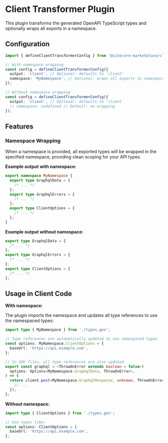 # Client Transformer Plugin

This plugin transforms the generated OpenAPI TypeScript types and optionally wraps all exports in a namespace.

## Configuration

```typescript
import { defineClientTransformerConfig } from '@sitecore-marketplace/client-transformer';

// With namespace wrapping
const config = defineClientTransformerConfig({
  output: 'client', // Optional: defaults to 'client'
  namespace: 'MyNamespace', // Optional: wraps all exports in namespace
});

// Without namespace wrapping
const config = defineClientTransformerConfig({
  output: 'client', // Optional: defaults to 'client'
  // namespace: undefined // Default: no wrapping
});
```

## Features

### Namespace Wrapping

When a namespace is provided, all exported types will be wrapped in the specified namespace, providing clean scoping for your API types.

**Example output with namespace:**

```typescript
export namespace MyNamespace {
  export type GraphqlData = {
    /* ... */
  };
  export type GraphqlErrors = {
    /* ... */
  };
  export type ClientOptions = {
    /* ... */
  };
}
```

**Example output without namespace:**

```typescript
export type GraphqlData = {
  /* ... */
};
export type GraphqlErrors = {
  /* ... */
};
export type ClientOptions = {
  /* ... */
};
```

## Usage in Client Code

**With namespace:**

The plugin imports the namespace and updates all type references to use the namespaced types:

```typescript
import type { MyNamespace } from './types.gen';

// Type references are automatically updated to use namespaced types
const options: MyNamespace.ClientOptions = {
  baseUrl: 'https://api.example.com',
};

// In SDK files, all type references are also updated
export const graphql = <ThrowOnError extends boolean = false>(
  options: Options<MyNamespace.GraphqlData, ThrowOnError>,
) => {
  return client.post<MyNamespace.GraphqlResponse, unknown, ThrowOnError>({
    // ...
  });
};
```

**Without namespace:**

```typescript
import type { ClientOptions } from './types.gen';

// Use types like:
const options: ClientOptions = {
  baseUrl: 'https://api.example.com',
};
```
